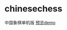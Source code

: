 # chinesechess
中国象棋单机版
<a target="_blank" href="https://albertlebron.github.io/chinesechess/chess.html">预览demo</a><br>
